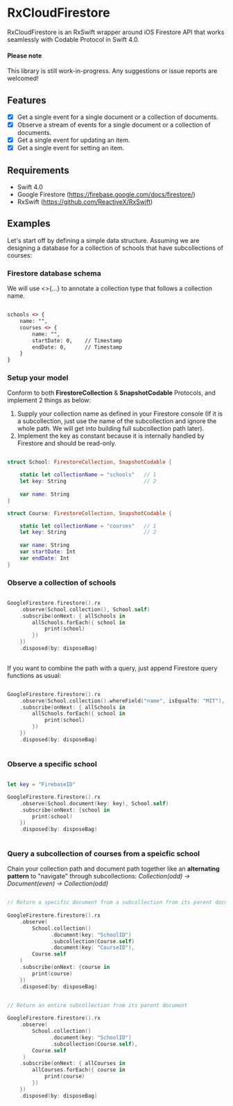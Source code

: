 # RxCloudFirestore
RxCloudFirestore is an RxSwift wrapper around iOS Firestore API that works seamlessly with Codable Protocol in Swift 4.0. 

#### Please note
This library is still work-in-progress. Any suggestions or issue reports are welcomed!

## Features
- [x] Get a single event for a single document or a collection of documents.
- [x] Observe a stream of events for a single document or a collection of documents.
- [x] Get a single event for updating an item.
- [x] Get a single event for setting an item.

## Requirements
- Swift 4.0
- Google Firestore (https://firebase.google.com/docs/firestore/)
- RxSwift (https://github.com/ReactiveX/RxSwift)

## Examples
Let's start off by defining a simple data structure. 
Assuming we are designing a database for a collection of schools that have subcollections of courses:
### Firestore database schema
We will use <>{...} to annotate a collection type that follows a collection name.
```XML

schools <> {
    name: "",
    courses <> {
        name: "",     
        startDate: 0,    // Timestamp
        endDate: 0,      // Timestamp
    }
}

```  

### Setup your model
Conform to both **FirestoreCollection** & **SnapshotCodable** Protocols, and implement 2 things as below:
1. Supply your collection name as defined in your Firestore console (If it is a subcollection, just use the name of the subcollection and ignore the whole path. We will get into building full subcollection path later). 
2. Implement the key as constant because it is internally handled by Firestore and should be read-only.

```swift

struct School: FirestoreCollection, SnapshotCodable {

    static let collectionName = "schools"   // 1
    let key: String                         // 2
    
    var name: String
}

struct Course: FirestoreCollection, SnapshotCodable {

    static let collectionName = "courses"   // 1
    let key: String                         // 2
    
    var name: String
    var startDate: Int
    var endDate: Int
}

```

### Observe a collection of schools
```swift

GoogleFirestore.firestore().rx
    .observe(School.collection(), School.self)
    .subscribe(onNext: { allSchools in
        allSchools.forEach({ school in
            print(school)     
        })
    })
    .disposed(by: disposeBag)
    
```
If you want to combine the path with a query, just append Firestore query functions as usual: 
```swift

GoogleFirestore.firestore().rx
    .observe(School.collection().whereField("name", isEqualTo: "MIT"), School.self)
    .subscribe(onNext: { allSchools in
        allSchools.forEach({ school in
            print(school)     
        })
    })
    .disposed(by: disposeBag)
    
```

### Observe a specific school 
```swift

let key = "FirebaseID"

GoogleFirestore.firestore().rx
    .observe(School.document(key: key), School.self)
    .subscribe(onNext: {school in
        print(school)
    })
    .disposed(by: disposeBag)
    
```

### Query a subcollection of courses from a speicfic school
Chain your collection path and document path together like an **alternating pattern** to "navigate" through subcollections: 
*Collection(odd) -> Document(even) -> Collection(odd)*

```swift

// Return a specific document from a subcollection from its parent document
   
GoogleFirestore.firestore().rx
    .observe(
        School.collection()
              .document(key: "SchoolID")
              .subcollection(Course.self)
              .document(key: "CourseID"), 
        Course.self
    )
    .subscribe(onNext: {course in
        print(course)
    })
    .disposed(by: disposeBag)
```

```swift

// Return an entire subcollection from its parent document
    
GoogleFirestore.firestore().rx
    .observe(
        School.collection()
              .document(key: "SchoolID")
              .subcollection(Course.self), 
        Course.self
     )
    .subscribe(onNext: { allCourses in
        allCourses.forEach({ course in
            print(course)     
        })
    })
    .disposed(by: disposeBag)
    
```
